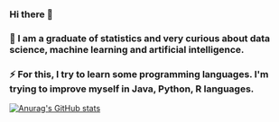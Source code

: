 ### Hi there 👋



### 🔭 I am a graduate of statistics and very curious about data science, machine learning and artificial intelligence.

### ⚡ For this, I try to learn some programming languages. I'm trying to improve myself in Java, Python, R languages.

[![Anurag's GitHub stats](https://github-readme-stats.vercel.app/api?username=ozgesarioglu)](https://github.com/anuraghazra/github-readme-stats)
